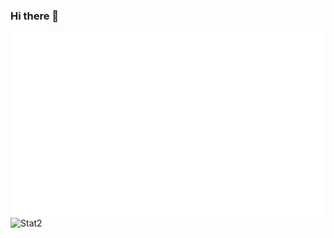 ### Hi there 👋

![Stat1](https://raw.githubusercontent.com/13011brett/stats/master/generated/overview.svg#gh-dark-mode-only)
![Stat2](https://raw.githubusercontent.com/13011brett/github-stats/master/generated/overview.svg#gh-light-mode-only)



<!--
**13011brett/13011brett** is a ✨ _special_ ✨ repository because its `README.md` (this file) appears on your GitHub profile.

Here are some ideas to get you started:

- 🔭 I’m currently working on ...
- 🌱 I’m currently learning ...
- 👯 I’m looking to collaborate on ...
- 🤔 I’m looking for help with ...
- 💬 Ask me about ...
- 📫 How to reach me: ...
- 😄 Pronouns: ...
- ⚡ Fun fact: ...
-->
